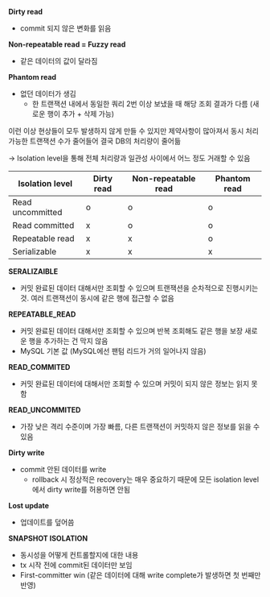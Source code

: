 **Dirty read**

- commit 되지 않은 변화를 읽음

**Non-repeatable read = Fuzzy read**

- 같은 데이터의 값이 달라짐

**Phantom read**

- 없던 데이터가 생김
  - 한 트랜잭션 내에서 동일한 쿼리 2번 이상 보냈을 때 해당 조회 결과가 다름 (새로운 행이 추가 + 삭제 가능)

이런 이상 현상들이 모두 발생하지 않게 만들 수 있지만 제약사항이 많아져서 동시 처리 가능한 트랜잭션 수가 줄어들어 결국 DB의 처리량이 줄어듦

→ Isolation level을 통해 전체 처리량과 일관성 사이에서 어느 정도 거래할 수 있음

| Isolation level | Dirty read | Non-repeatable read | Phantom read |
| --- | --- | --- | --- |
| Read uncommitted | o | o | o |
| Read committed | x | o | o |
| Repeatable read | x | x | o |
| Serializable | x | x | x |

**SERALIZAlBLE**
- 커밋 완료된 데이터 대해서만 조회할 수 있으며 트랜잭션을 순차적으로 진행시키는 것. 여러 트랜잭션이 동시에 같은 행에 접근할 수 없음

**REPEATABLE_READ**
- 커밋 완료된 데이터 대해서만 조회할 수 있으며 반복 조회해도 같은 행을 보장 새로운 행을 추가하는 건 막지 않음
- MySQL 기본 값 (MySQL에선 팬텀 리드가 거의 일어나지 않음)

**READ_COMMITED**
- 커밋 완료된 데이터에 대해서만 조회할 수 있으며 커밋이 되지 않은 정보는 읽지 못함

**READ_UNCOMMITED**
- 가장 낮은 격리 수준이며 가장 빠름, 다른 트랜잭션이 커밋하지 않은 정보를 읽을 수 있음

**Dirty write**

- commit 안된 데이터를 write
    - rollback 시 정상적은 recovery는 매우 중요하기 때문에 모든 isolation level에서 dirty write를 허용하면 안됨

**Lost update**

- 업데이트를 덮어씀

**SNAPSHOT ISOLATION**
- 동시성을 어떻게 컨트롤할지에 대한 내용
- tx 시작 전에 commit된 데이터만 보임
- First-committer win (같은 데이터에 대해 write complete가 발생하면 첫 번째만 반영)